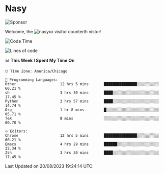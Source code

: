 # Nasy

<!--
<p align="center">
<img height="200" src="https://github-readme-stats.vercel.app/api?username=nasyxx&count_private=true&show_icons=true&theme=dracula&include_all_commits=true"/>
<img height="200" src="https://github-readme-stats.vercel.app/api/top-langs/?username=nasyxx&theme=dracula&hide=html,jupyter+notebook&count_private=true&show_icons=true"/>
</p>

  
----------------
-->

![Sponsor](https://img.shields.io/static/v1.svg?label=Sponsor&message=%E2%9D%A4&logo=GitHub&style=flat&color=pink)
 
Welcome, the ![nasyxx visitor counter](https://count.getloli.com/get/@nasyxx?theme=rule34)th vistor!
 
<!--START_SECTION:waka-->
![Code Time](http://img.shields.io/badge/Code%20Time-3%2C658%20hrs%2022%20mins-blue)

![Lines of code](https://img.shields.io/badge/From%20Hello%20World%20I%27ve%20Written-6.3%20million%20lines%20of%20code-blue)

📊 **This Week I Spent My Time On** 

```text
🕑︎ Time Zone: America/Chicago

💬 Programming Languages: 
Other                    12 hrs 5 mins       ███████████████░░░░░░░░░░   60.21 % 
sh                       3 hrs 30 mins       ████░░░░░░░░░░░░░░░░░░░░░   17.45 % 
Python                   2 hrs 57 mins       ████░░░░░░░░░░░░░░░░░░░░░   14.74 % 
Org                      1 hr 8 mins         █░░░░░░░░░░░░░░░░░░░░░░░░   05.71 % 
TeX                      8 mins              ░░░░░░░░░░░░░░░░░░░░░░░░░   00.70 % 

🔥 Editors: 
Chrome                   12 hrs 5 mins       ███████████████░░░░░░░░░░   60.21 % 
Emacs                    4 hrs 29 mins       ██████░░░░░░░░░░░░░░░░░░░   22.34 % 
Zsh                      3 hrs 30 mins       ████░░░░░░░░░░░░░░░░░░░░░   17.45 % 
```


 Last Updated on 20/08/2023 19:24:14 UTC
<!--END_SECTION:waka-->

<!-- ![visitors](https://visitor-badge.laobi.icu/badge?page_id=nasyxx.nasyxx) -->
